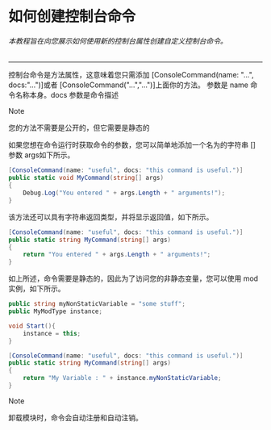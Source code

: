 # 如何创建控制台命令 
###### 本教程旨在向您展示如何使用新的控制台属性创建自定义控制台命令。 

---

控制台命令是方法属性，这意味着您只需添加 [ConsoleCommand(name: "...", docs:"...")]或者 [ConsoleCommand("...","...")]上面你的方法。 
 参数是  name 命令名称本身。docs 参数是命令描述 
>[!NOTE]
>您的方法不需要是公开的，但它需要是静态的
 
如果您想在命令运行时获取命令的参数，您可以简单地添加一个名为的字符串 [] 参数 args如下所示。 
```csharp   
[ConsoleCommand(name: "useful", docs: "this command is useful.")]
public static void MyCommand(string[] args)
{
    Debug.Log("You entered " + args.Length + " arguments!");
}
```
该方法还可以具有字符串返回类型，并将显示返回值，如下所示。
```csharp
[ConsoleCommand(name: "useful", docs: "this command is useful.")]
public static string MyCommand(string[] args)
{
    return "You entered " + args.Length + " arguments!";
}
```
如上所述，命令需要是静态的，因此为了访问您的非静态变量，您可以使用 mod 实例，如下所示。 
```csharp
public string myNonStaticVariable = "some stuff";
public MyModType instance;

void Start(){
    instance = this;
}

[ConsoleCommand(name: "useful", docs: "this command is useful.")]
public static string MyCommand(string[] args)
{
    return "My Variable : " + instance.myNonStaticVariable;
}
```
>[!NOTE]
>卸载模块时，命令会自动注册和自动注销。